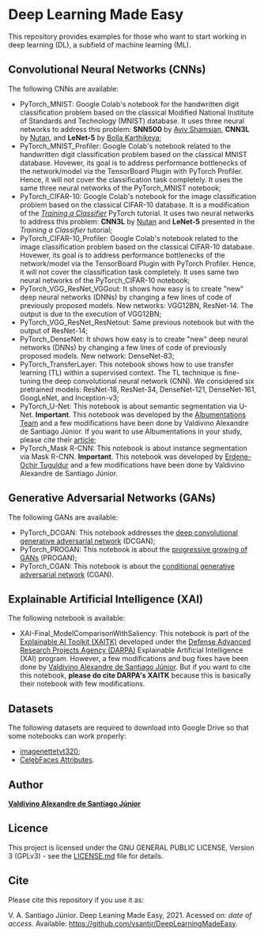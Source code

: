 # Deep Learning Made Easy

This repository provides examples for those who want to start working in deep learning (DL), a subfield of machine learning (ML). 


## Convolutional Neural Networks (CNNs)

The following CNNs are available:


- PyTorch\_MNIST: Google Colab's notebook for the handwritten digit classification problem based on the classical Modified National Institute of Standards and Technology (MNIST) database. It uses three neural networks to address this problem: **SNN500** by [Aviv Shamsian](https://github.com/AvivSham/Pytorch-MNIST-colab), **CNN3L** by [Nutan](https://medium.com/@nutanbhogendrasharma/pytorch-convolutional-neural-network-with-mnist-dataset-4e8a4265e118), and **LeNet-5** by [Bolla Karthikeya](https://github.com/bollakarthikeya/LeNet-5-PyTorch/blob/master/lenet5\_gpu.py);
- PyTorch\_MNIST\_Profiler: Google Colab's notebook related to the handwritten digit classification problem based on the classical MNIST database. Hovewer, its goal is to address performance bottlenecks of the network/model via the TensorBoard Plugin with PyTorch Profiler. Hence, it will not cover the classification task completely. It uses the same three neural networks of the PyTorch\_MNIST notebook; 
- PyTorch\_CIFAR-10: Google Colab's notebook for the image classification problem based on the classical CIFAR-10 database. It is a modification of the [*Training a Classifier*](https://pytorch.org/tutorials/beginner/blitz/cifar10_tutorial.html) PyTorch tutorial. It uses two neural networks to address this problem: **CNN3L** by [Nutan](https://medium.com/@nutanbhogendrasharma/pytorch-convolutional-neural-network-with-mnist-dataset-4e8a4265e118) and **LeNet-5** presented in the *Training a Classifier* tutorial;
- PyTorch\_CIFAR-10\_Profiler: Google Colab's notebook related to the image classification problem based on the classical CIFAR-10 database. Hovewer, its goal is to address performance bottlenecks of the network/model via the TensorBoard Plugin with PyTorch Profiler. Hence, it will not cover the classification task completely. It uses same two neural networks of the PyTorch\_CIFAR-10 notebook;
- PyTorch\_VGG\_ResNet\_VGGout: It shows how easy is to create "new" deep neural networks (DNNs) by changing a few lines of code of previously proposed models. New networks: VGG12BN, ResNet-14. The output is due to the execution of VGG12BN;
- PyTorch\_VGG\_ResNet\_ResNetout: Same previous notebook but with the output of ResNet-14;
- PyTorch\_DenseNet: It shows how easy is to create "new" deep neural networks (DNNs) by changing a few lines of code of previously proposed models. New network: DenseNet-83;
- PyTorch\_TransferLayer: This notebook shows how to use transfer learning (TL) within a supervised context. The TL technique is fine-tuning the deep convolutional neural network (CNN). We considered six pretrained models: ResNet-18, ResNet-34, DenseNet-121, DenseNet-161, GoogLeNet, and Inception-v3;
- PyTorch\_U-Net: This notebook is about semantic segmentation via U-Net. **Important**. This notebook was developed by the [Albumentations Team](https://albumentations.ai/) and a few modifications have been done by Valdivino Alexandre de Santiago J&uacute;nior. If you want to use Albumentations in your study, please cite their [article](https://www.mdpi.com/2078-2489/11/2/125);
- PyTorch\_Mask R-CNN: This notebook is about instance segmentation via Mask R-CNN. **Important**. This notebook was developed by [Erdene-Ochir Tuguldur](https://github.com/tugstugi/dl-colab-notebooks/blob/master/notebooks/TorchvisionMaskRCNN.ipynb) and a few modifications have been done by Valdivino Alexandre de Santiago Júnior.


## Generative Adversarial Networks (GANs)

The following GANs are available:

- PyTorch\_DCGAN: This notebook addresses the [deep convolutional generative adversarial network](https://arxiv.org/abs/1511.06434) (DCGAN);
- PyTorch\_PROGAN: This notebook is about the [progressive growing of GANs](https://arxiv.org/abs/1710.10196) (PROGAN);
- PyTorch\_CGAN: This notebook is about the [conditional generative adversarial network](https://arxiv.org/pdf/1411.1784.pdf) (CGAN).


## Explainable Artificial Intelligence (XAI)

The following notebook is available:

- XAI-Final\_ModelComparisonWithSaliency: This notebook is part of the [Explainable AI Toolkit (XAITK)](https://xaitk.org/) developed under the [Defense Advanced Research Projects Agency (DARPA)](https://www.darpa.mil/program/explainable-artificial-intelligence) Explainable Artificial Intelligence (XAI) program. However, a few modifications and bug fixes have been done by [Valdivino Alexandre de Santiago Júnior](https://www.linkedin.com/in/valdivino-alexandre-de-santiago-j%C3%BAnior-103109206/?locale=en_US). But if you want to cite this notebook, **please do cite DARPA's XAITK** because this is basically their notebook with few modifications.


## Datasets

The following datasets are required to download into Google Drive so that some notebooks can work properly:

- [imagenettetvt320](https://www.kaggle.com/valdivinosantiago/imagenettetvt320);
- [CelebFaces Attributes](http://mmlab.ie.cuhk.edu.hk/projects/CelebA.html).


## Author

[**Valdivino Alexandre de Santiago J&uacute;nior**](https://www.linkedin.com/in/valdivino-alexandre-de-santiago-j%C3%BAnior-103109206/?locale=en_US)

## Licence

This project is licensed under the GNU GENERAL PUBLIC LICENSE, Version 3 (GPLv3) - see the [LICENSE.md](LICENSE) file for details.

## Cite

Please cite this repository if you use it as:

V. A. Santiago J&uacute;nior. Deep Leaning Made Easy, 2021. Acessed on: *date of access*. Available: https://github.com/vsantjr/DeepLearningMadeEasy. 


